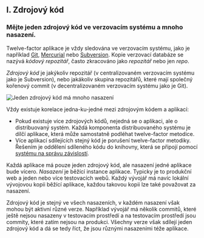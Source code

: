 ## I. Zdrojový kód
### Mějte jeden zdrojový kód ve verzovacím systému a mnoho nasazení.

Twelve-factor aplikace je vždy sledována ve verzovacím systému, jako je například [Git](http://git-scm.com/), [Mercurial](https://www.mercurial-scm.org/) nebo [Subversion](http://subversion.apache.org/). Kopie verzovací databáze se nazývá *kódový repozitář*, často zkracováno jako *repozitář* nebo jen *repo*.

*Zdrojový kód* je jakýkoliv repozitář (v centralizovaném verzovacím systému jako je Subversion), nebo jakákoliv skupina repozitářů, které mají společný kořenový commit (v decentralizovaném verzovacím systému jako je Git).

![Jeden zdrojový kód má mnoho nasazení](/images/codebase-deploys.png)

Vždy existuje korelace jedna-ku-jedné mezi zdrojovým kódem a aplikací: 

* Pokud existuje více zdrojových kódů, nejedná se o aplikaci, ale o distribuovaný systém. Každá komponenta distribuovaného systému je dílčí aplikace, která může samostatně podléhat twelve-factor metodice.
* Více aplikací sdílejících stejný kód je porušení twelve-factor metodiky. Řešením je oddělení sdíleného kódu do knihovny, která se připojí pomocí [systému na správu závislostí](./dependencies).

Každá aplikace má pouze jeden zdrojový kód, ale nasazení jedné aplikace bude vícero. *Nasazení* je běžící instance aplikace. Typicky je to produkční web a jeden nebo více testovacích webů. Každý vývojář má navíc lokální vývojovou kopii běžící aplikace, každou takovou kopii lze také považovat za nasazení.

Zdrojový kód je stejný ve všech nasazeních, v každém nasazení však mohou být aktivní různé verze. Například vývojář má několik commitů, které ještě nejsou nasazeny v testovacím prostředí a na testovacím prostředí jsou commity, které zatím nejsou na produkci. Všechny verze však sdílejí jeden zdrojový kód a dá se tedy říct, že jsou různými nasazeními téže aplikace.

